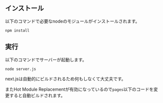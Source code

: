 ## インストール

以下のコマンドで必要なnodeのモジュールがインストールされます。

```
npm install
```

## 実行

以下のコマンドでサーバーが起動します。

```
node server.js
```

next.jsは自動的にビルドされるため何もしなくて大丈夫です。

またHot Module Replacementが有効になっているので`pages`以下のコードを変更すると自動ビルドされます。